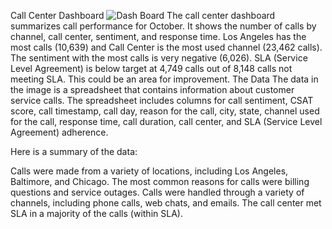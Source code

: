 Call Center Dashboard
![Dash Board](https://github.com/Kavindu-Maduranga/Call-Center-Dashboard/assets/174862031/81ba23fb-1542-48ac-925a-e95727819c4d)
The call center dashboard summarizes call performance for October. It shows the number of calls by channel, call center, sentiment, and response time.  Los Angeles has the most calls (10,639) and Call Center is the most used channel (23,462 calls).  The sentiment with the most calls is very negative (6,026). SLA (Service Level Agreement) is below target at 4,749 calls out of 8,148 calls not meeting SLA.  This could be an area for improvement.
The Data
The data in the image is a spreadsheet that contains information about customer service calls. The spreadsheet includes columns for call sentiment, CSAT score, call timestamp, call day, reason for the call, city, state, channel used for the call, response time, call duration, call center, and SLA (Service Level Agreement) adherence.

Here is a summary of the data:

Calls were made from a variety of locations, including Los Angeles, Baltimore, and Chicago.
The most common reasons for calls were billing questions and service outages.
Calls were handled through a variety of channels, including phone calls, web chats, and emails.
The call center met SLA in a majority of the calls (within SLA).
